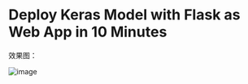 # Deploy Keras Model with Flask as Web App in 10 Minutes

效果图：

![image](https://github.com/Chris-K2/magical_animal_classifier/assets/119746828/3cb9c27f-3ecb-465e-a67c-1eb3fea24f2a)

